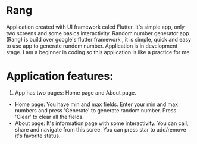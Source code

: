 # Rang

Application created with UI framework caled Flutter.
It's simple app, only two screens and some basics interactivity.
Random number generator app (Rang) is build over google's flutter framework , it is simple, quick and easy to use app to generate rundom number.
Application is in development stage. 
I am a beginner in coding so this application is like a practice for me.

# Application features:

 1. App has two pages: Home page and About page.
- Home page:
       You have min and max fields. Enter your min and max numbers and press 'Generate' to generate random number. Press 'Clear' to clear all the fields.
- About page:
       It's information page with some interactivity. You can call, share and navigate from this scree. You can press star to add/remove it's favorite status.

